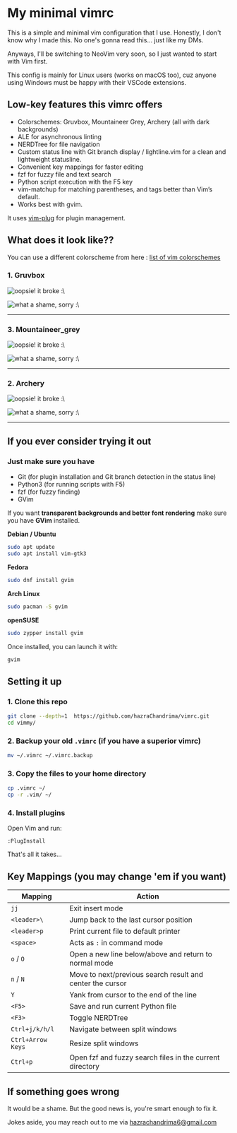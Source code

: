 # My minimal vimrc

This is a simple and minimal vim configuration that I use.
Honestly, I don't know why I made this. No one's gonna read this... just like my DMs.

Anyways, I'll be switching to NeoVim very soon, so I just wanted to start with Vim first.

This config is mainly for Linux users (works on macOS too), cuz anyone using Windows must be happy with their VSCode extensions.


## Low-key features this vimrc offers
- Colorschemes: Gruvbox, Mountaineer Grey, Archery (all with dark backgrounds)
- ALE for asynchronous linting
- NERDTree for file navigation
- Custom status line with Git branch display / lightline.vim for a clean and lightweight statusline.
- Convenient key mappings for faster editing
- fzf for fuzzy file and text search
- Python script execution with the F5 key
- vim-matchup for matching parentheses, and tags better than Vim’s default.
- Works best with gvim.


It uses [vim-plug](https://github.com/junegunn/vim-plug) for plugin management.

## What does it look like??

You can use a different colorscheme from here : [list of vim colorschemes](https://github.com/rafi/awesome-vim-colorschemes)

### 1. Gruvbox

![oopsie! it broke :\\](screenshots/gruvbox/nerdtree.png)

![what a shame, sorry :\\](screenshots/gruvbox/fzf.png)

---

### 3. Mountaineer\_grey 

![oopsie! it broke :\\](screenshots/mountaineer/nerdtree.png)

![what a shame, sorry :\\](screenshots/mountaineer/fzf.png)

---

### 2. Archery 

![oopsie! it broke :\\](screenshots/archery/nerdtree.png)

![what a shame, sorry :\\](screenshots/archery/fzf.png)

---

## If you ever consider trying it out

### Just make sure you have

* Git (for plugin installation and Git branch detection in the status line)
* Python3 (for running scripts with F5)
* fzf (for fuzzy finding)
* GVim

If you want **transparent backgrounds and better font rendering** make sure you have **GVim** installed.

**Debian / Ubuntu**

```bash
sudo apt update
sudo apt install vim-gtk3
```

**Fedora**

```bash
sudo dnf install gvim
```

**Arch Linux**

```bash
sudo pacman -S gvim
```

**openSUSE**

```bash
sudo zypper install gvim
```

Once installed, you can launch it with:

```bash
gvim
```

## Setting it up

### 1. Clone this repo

```bash
git clone --depth=1  https://github.com/hazraChandrima/vimrc.git
cd vimmy/
```

### 2. Backup your old `.vimrc` (if you have a superior vimrc)

```bash
mv ~/.vimrc ~/.vimrc.backup
```

### 3. Copy the files to your home directory

```bash
cp .vimrc ~/
cp -r .vim/ ~/
```

### 4. Install plugins

Open Vim and run:

```vim
:PlugInstall
```

That's all it takes...

## Key Mappings (you may change 'em if you want)

| Mapping           | Action                                                    |
| ----------------- | --------------------------------------------------------- |
| `jj`              | Exit insert mode                                          |
| `<leader>\`       | Jump back to the last cursor position                     |
| `<leader>p`       | Print current file to default printer                     |
| `<space>`         | Acts as `:` in command mode                               |
| `o` / `O`         | Open a new line below/above and return to normal mode     |
| `n` / `N`         | Move to next/previous search result and center the cursor |
| `Y`               | Yank from cursor to the end of the line                   |
| `<F5>`            | Save and run current Python file                          |
| `<F3>`            | Toggle NERDTree                                           |
| `Ctrl+j/k/h/l`    | Navigate between split windows                            |
| `Ctrl+Arrow Keys` | Resize split windows                                      |
| `Ctrl+p`          | Open fzf and fuzzy search files in the current directory  |


## If something goes wrong

It would be a shame. But the good news is, you're smart enough to fix it.

Jokes aside, you may reach out to me via hazrachandrima6@gmail.com

